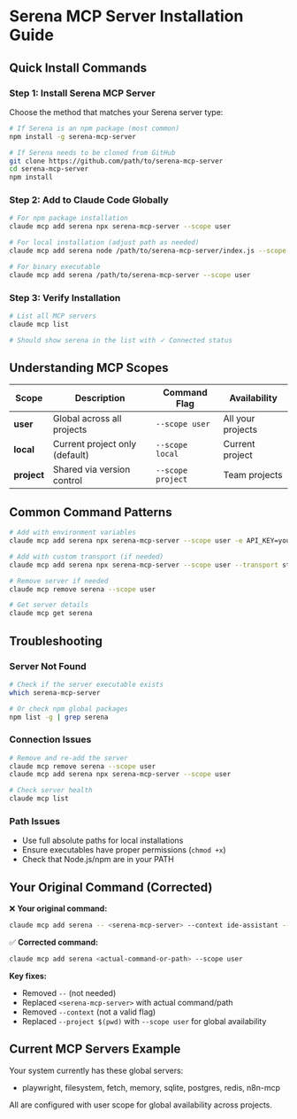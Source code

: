 # Serena MCP Server Installation Guide

## Quick Install Commands

### Step 1: Install Serena MCP Server
Choose the method that matches your Serena server type:

```bash
# If Serena is an npm package (most common)
npm install -g serena-mcp-server

# If Serena needs to be cloned from GitHub
git clone https://github.com/path/to/serena-mcp-server
cd serena-mcp-server
npm install
```

### Step 2: Add to Claude Code Globally

```bash
# For npm package installation
claude mcp add serena npx serena-mcp-server --scope user

# For local installation (adjust path as needed)
claude mcp add serena node /path/to/serena-mcp-server/index.js --scope user

# For binary executable
claude mcp add serena /path/to/serena-mcp-server --scope user
```

### Step 3: Verify Installation

```bash
# List all MCP servers
claude mcp list

# Should show serena in the list with ✓ Connected status
```

## Understanding MCP Scopes

| Scope | Description | Command Flag | Availability |
|-------|-------------|--------------|--------------|
| **user** | Global across all projects | `--scope user` | All your projects |
| **local** | Current project only (default) | `--scope local` | Current project |
| **project** | Shared via version control | `--scope project` | Team projects |

## Common Command Patterns

```bash
# Add with environment variables
claude mcp add serena npx serena-mcp-server --scope user -e API_KEY=your_key

# Add with custom transport (if needed)
claude mcp add serena npx serena-mcp-server --scope user --transport stdio

# Remove server if needed
claude mcp remove serena --scope user

# Get server details
claude mcp get serena
```

## Troubleshooting

### Server Not Found
```bash
# Check if the server executable exists
which serena-mcp-server

# Or check npm global packages
npm list -g | grep serena
```

### Connection Issues
```bash
# Remove and re-add the server
claude mcp remove serena --scope user
claude mcp add serena npx serena-mcp-server --scope user

# Check server health
claude mcp list
```

### Path Issues
- Use full absolute paths for local installations
- Ensure executables have proper permissions (`chmod +x`)
- Check that Node.js/npm are in your PATH

## Your Original Command (Corrected)

❌ **Your original command:**
```bash
claude mcp add serena -- <serena-mcp-server> --context ide-assistant --project $(pwd)
```

✅ **Corrected command:**
```bash
claude mcp add serena <actual-command-or-path> --scope user
```

**Key fixes:**
- Removed `--` (not needed)
- Replaced `<serena-mcp-server>` with actual command/path
- Removed `--context` (not a valid flag)
- Replaced `--project $(pwd)` with `--scope user` for global availability

## Current MCP Servers Example

Your system currently has these global servers:
- playwright, filesystem, fetch, memory, sqlite, postgres, redis, n8n-mcp

All are configured with user scope for global availability across projects.